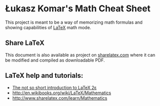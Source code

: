 # Łukasz Komar's Math Cheat Sheet

This project is meant to be a way of memorizing math formulas and showing capabilities of [LaTeX](http://en.wikipedia.org/wiki/LaTeX) math mode.

## Share LaTeX

This document is also available as project on [sharelatex.com](https://www.sharelatex.com/project/524731130b9a00746c007f53) where it can be modified and compiled as downloadable PDF.

## LaTeX help and tutorials:
* [The not so short introduction to LaTeX 2ε](http://www.ctan.org/tex-archive/info/lshort/)
* http://en.wikibooks.org/wiki/LaTeX/Mathematics
* http://www.sharelatex.com/learn/Mathematics